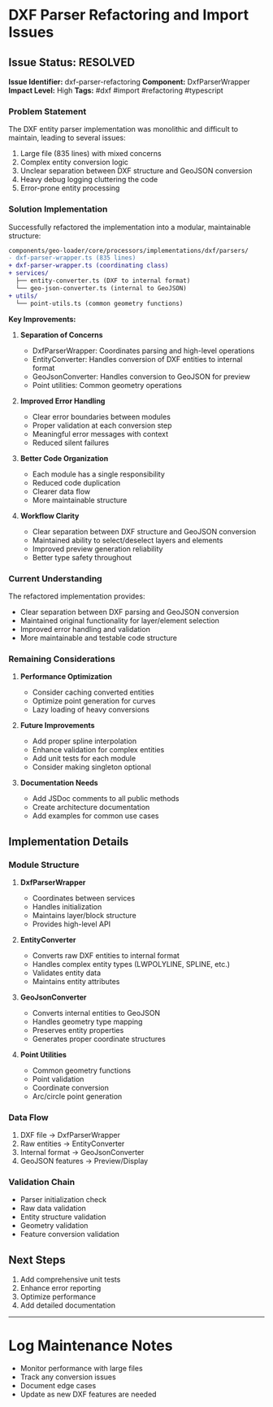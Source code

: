 # DXF Parser Refactoring and Import Issues

## Issue Status: RESOLVED
**Issue Identifier:** dxf-parser-refactoring
**Component:** DxfParserWrapper
**Impact Level:** High
**Tags:** #dxf #import #refactoring #typescript

### Problem Statement
The DXF entity parser implementation was monolithic and difficult to maintain, leading to several issues:
1. Large file (835 lines) with mixed concerns
2. Complex entity conversion logic
3. Unclear separation between DXF structure and GeoJSON conversion
4. Heavy debug logging cluttering the code
5. Error-prone entity processing

### Solution Implementation
Successfully refactored the implementation into a modular, maintainable structure:

```diff
components/geo-loader/core/processors/implementations/dxf/parsers/
- dxf-parser-wrapper.ts (835 lines)
+ dxf-parser-wrapper.ts (coordinating class)
+ services/
  ├── entity-converter.ts (DXF to internal format)
  └── geo-json-converter.ts (internal to GeoJSON)
+ utils/
  └── point-utils.ts (common geometry functions)
```

**Key Improvements:**

1. **Separation of Concerns**
   - DxfParserWrapper: Coordinates parsing and high-level operations
   - EntityConverter: Handles conversion of DXF entities to internal format
   - GeoJsonConverter: Handles conversion to GeoJSON for preview
   - Point utilities: Common geometry operations

2. **Improved Error Handling**
   - Clear error boundaries between modules
   - Proper validation at each conversion step
   - Meaningful error messages with context
   - Reduced silent failures

3. **Better Code Organization**
   - Each module has a single responsibility
   - Reduced code duplication
   - Clearer data flow
   - More maintainable structure

4. **Workflow Clarity**
   - Clear separation between DXF structure and GeoJSON conversion
   - Maintained ability to select/deselect layers and elements
   - Improved preview generation reliability
   - Better type safety throughout

### Current Understanding
The refactored implementation provides:
- Clear separation between DXF parsing and GeoJSON conversion
- Maintained original functionality for layer/element selection
- Improved error handling and validation
- More maintainable and testable code structure

### Remaining Considerations
1. **Performance Optimization**
   - Consider caching converted entities
   - Optimize point generation for curves
   - Lazy loading of heavy conversions

2. **Future Improvements**
   - Add proper spline interpolation
   - Enhance validation for complex entities
   - Add unit tests for each module
   - Consider making singleton optional

3. **Documentation Needs**
   - Add JSDoc comments to all public methods
   - Create architecture documentation
   - Add examples for common use cases

## Implementation Details

### Module Structure
1. **DxfParserWrapper**
   - Coordinates between services
   - Handles initialization
   - Maintains layer/block structure
   - Provides high-level API

2. **EntityConverter**
   - Converts raw DXF entities to internal format
   - Handles complex entity types (LWPOLYLINE, SPLINE, etc.)
   - Validates entity data
   - Maintains entity attributes

3. **GeoJsonConverter**
   - Converts internal entities to GeoJSON
   - Handles geometry type mapping
   - Preserves entity properties
   - Generates proper coordinate structures

4. **Point Utilities**
   - Common geometry functions
   - Point validation
   - Coordinate conversion
   - Arc/circle point generation

### Data Flow
1. DXF file → DxfParserWrapper
2. Raw entities → EntityConverter
3. Internal format → GeoJsonConverter
4. GeoJSON features → Preview/Display

### Validation Chain
- Parser initialization check
- Raw data validation
- Entity structure validation
- Geometry validation
- Feature conversion validation

## Next Steps
1. Add comprehensive unit tests
2. Enhance error reporting
3. Optimize performance
4. Add detailed documentation

---

# Log Maintenance Notes
- Monitor performance with large files
- Track any conversion issues
- Document edge cases
- Update as new DXF features are needed
